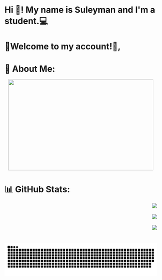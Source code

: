 <h1 align="left">Hi 👋! My name is Suleyman and I'm a student.💻 </h1>

<h1 align="left">🌙Welcome to my account!🤝, </h1>

# 💫 About Me:


<div align="center">
  <img height="300" width="480" src="https://i.pinimg.com/originals/bf/78/09/bf7809ba939168726dc63ee4adc02c55.gif"  />
</div>

# 📊 GitHub Stats:

<div align="right">
  
![](https://github-readme-stats.vercel.app/api?username=Suleyman-Seyt-Aliev&theme=dark&hide_border=false&include_all_commits=false&count_private=false)<br/>
<br/>
![](https://github-readme-streak-stats.herokuapp.com/?user=Suleyman-Seyt-Aliev&theme=dark&hide_border=false)<br/>
<br/>
![](https://github-readme-stats.vercel.app/api/top-langs/?username=Suleyman-Seyt-Aliev&theme=dark&hide_border=false&include_all_commits=false&count_private=false&layout=compact)
</div>

###

<br clear="both">

<img src="https://raw.githubusercontent.com/Suleyman-Seyt-Aliev/Suleyman-Seyt-Aliev/output/snake.svg" alt="Snake animation" />

###


<!-- Proudly created with GPRM ( https://gprm.itsvg.in ) -->
